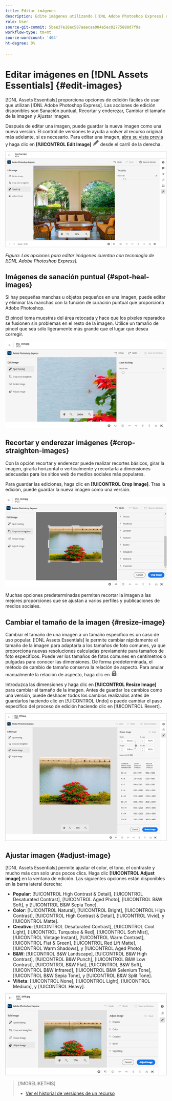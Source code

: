 ```yaml
---
title: Editar imágenes
description: Edite imágenes utilizando [!DNL Adobe Photoshop Express] opciones con tecnología y guarde las imágenes actualizadas como versiones.
role: User
source-git-commit: 5bae37e18ac587aaacaa004e5ec02775888d7f9a
workflow-type: tm+mt
source-wordcount: '404'
ht-degree: 0%

---
```



# Editar imágenes en [!DNL Assets Essentials] {#edit-images}

[!DNL Assets Essentials] proporciona opciones de edición fáciles de usar que utilizan  [!DNL Adobe Photoshop Express]. Las acciones de edición disponibles son Sanación puntual, Recortar y enderezar, Cambiar el tamaño de la imagen y Ajustar imagen.

Después de editar una imagen, puede guardar la nueva imagen como una nueva versión. El control de versiones le ayuda a volver al recurso original más adelante, si es necesario. Para editar una imagen, [abra su vista previa](/help/navigate-view.md#preview-assets) y haga clic en **[!UICONTROL Edit Image]** ![editar icono](assets/do-not-localize/edit-icon.png) desde el carril de la derecha.

![Opciones para editar una imagen](assets/edit-image2.png)

*Figura: Las opciones para editar imágenes cuentan con tecnología de  [!DNL Adobe Photoshop Express].*

## Imágenes de sanación puntual {#spot-heal-images}

Si hay pequeñas manchas u objetos pequeños en una imagen, puede editar y eliminar las manchas con la función de curación puntual que proporciona Adobe Photoshop.

El pincel toma muestras del área retocada y hace que los píxeles reparados se fusionen sin problemas en el resto de la imagen. Utilice un tamaño de pincel que sea sólo ligeramente más grande que el lugar que desea corregir.

![Opción de edición de sanación puntual](assets/edit-spot-healing.png)

<!-- TBD: See if we should give backlinks to PS docs for these concepts.
For more information about how Spot Healing works in Photoshop, see [retouching and repairing photos](https://helpx.adobe.com/photoshop/using/retouching-repairing-images.html). -->

## Recortar y enderezar imágenes {#crop-straighten-images}

Con la opción recortar y enderezar puede realizar recortes básicos, girar la imagen, girarla horizontal o verticalmente y recortarla a dimensiones adecuadas para los sitios web de medios sociales más populares.

Para guardar las ediciones, haga clic en **[!UICONTROL Crop Image]**. Tras la edición, puede guardar la nueva imagen como una versión.

![Opción para recortar y enderezar](assets/edit-crop-straighten.png)

Muchas opciones predeterminadas permiten recortar la imagen a las mejores proporciones que se ajustan a varios perfiles y publicaciones de medios sociales.

## Cambiar el tamaño de la imagen {#resize-image}

Cambiar el tamaño de una imagen a un tamaño específico es un caso de uso popular. [!DNL Assets Essentials] le permite cambiar rápidamente el tamaño de la imagen para adaptarla a los tamaños de foto comunes, ya que proporciona nuevas resoluciones calculadas previamente para tamaños de foto específicos. Puede ver los tamaños de fotos comunes en centímetros o pulgadas para conocer las dimensiones. De forma predeterminada, el método de cambio de tamaño conserva la relación de aspecto. Para anular manualmente la relación de aspecto, haga clic en ![](assets/do-not-localize/lock-closed-icon.png).

Introduzca las dimensiones y haga clic en **[!UICONTROL Resize Image]** para cambiar el tamaño de la imagen. Antes de guardar los cambios como una versión, puede deshacer todos los cambios realizados antes de guardarlos haciendo clic en [!UICONTROL Undo] o puede cambiar el paso específico del proceso de edición haciendo clic en [!UICONTROL Revert].

![Opciones al cambiar el tamaño de una imagen](assets/resize-image.png)

## Ajustar imagen {#adjust-image}

[!DNL Assets Essentials] permite ajustar el color, el tono, el contraste y mucho más con solo unos pocos clics. Haga clic **[!UICONTROL Adjust image]** en la ventana de edición. Las siguientes opciones están disponibles en la barra lateral derecha:

* **Popular**:  [!UICONTROL High Contrast & Detail],  [!UICONTROL Desaturated Contrast],  [!UICONTROL Aged Photo],  [!UICONTROL B&W Soft], y  [!UICONTROL B&W Sepia Tone].
* **Color**:  [!UICONTROL Natural],  [!UICONTROL Bright],  [!UICONTROL High Contrast],  [!UICONTROL High Contrast & Detail],  [!UICONTROL Vivid], y  [!UICONTROL Matte].
* **Creativo**:  [!UICONTROL Desaturated Contrast],  [!UICONTROL Cool Light],  [!UICONTROL Turquoise & Red],  [!UICONTROL Soft Mist],  [!UICONTROL Vintage Instant],  [!UICONTROL Warm Contrast],  [!UICONTROL Flat & Green],  [!UICONTROL Red Lift Matte],  [!UICONTROL Warm Shadows], y  [!UICONTROL Aged Photo].
* **B&amp;W**:  [!UICONTROL B&W Landscape],  [!UICONTROL B&W High Contrast],  [!UICONTROL B&W Punch],  [!UICONTROL B&W Low Contrast],  [!UICONTROL B&W Flat],  [!UICONTROL B&W Soft],  [!UICONTROL B&W Infrared],  [!UICONTROL B&W Selenium Tone],  [!UICONTROL B&W Sepia Tone], y  [!UICONTROL B&W Split Tone].
* **Viñeta**:  [!UICONTROL None],  [!UICONTROL Light],  [!UICONTROL Medium], y  [!UICONTROL Heavy].

![Ajustar imagen al editar](assets/adjust-image.png)

<!--
TBD: Insert a video of the available social media options.
-->

>[!MORELIKETHIS]
>
>* [Ver el historial de versiones de un recurso](/help/navigate-view.md)

